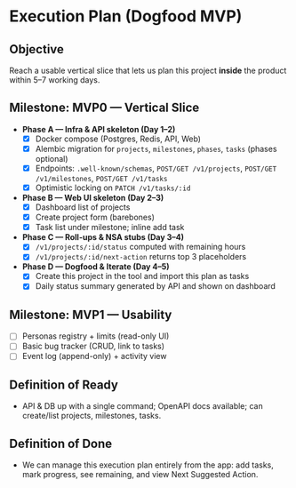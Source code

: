 # Execution Plan (Dogfood MVP)

## Objective
Reach a usable vertical slice that lets us plan this project **inside** the product within 5–7 working days.

## Milestone: MVP0 — Vertical Slice
- **Phase A — Infra & API skeleton (Day 1–2)**
  - [x] Docker compose (Postgres, Redis, API, Web)
  - [x] Alembic migration for `projects`, `milestones`, `phases`, `tasks` (phases optional)
  - [x] Endpoints: `.well-known/schemas`, `POST/GET /v1/projects`, `POST/GET /v1/milestones`, `POST/GET /v1/tasks`
  - [x] Optimistic locking on `PATCH /v1/tasks/:id`
- **Phase B — Web UI skeleton (Day 2–3)**
  - [x] Dashboard list of projects
  - [x] Create project form (barebones)
  - [x] Task list under milestone; inline add task
- **Phase C — Roll-ups & NSA stubs (Day 3–4)**
  - [x] `/v1/projects/:id/status` computed with remaining hours
  - [x] `/v1/projects/:id/next-action` returns top 3 placeholders
- **Phase D — Dogfood & Iterate (Day 4–5)**
  - [x] Create this project in the tool and import this plan as tasks
  - [x] Daily status summary generated by API and shown on dashboard

## Milestone: MVP1 — Usability
- [ ] Personas registry + limits (read-only UI)
- [ ] Basic bug tracker (CRUD, link to tasks)
- [ ] Event log (append-only) + activity view

## Definition of Ready
- API & DB up with a single command; OpenAPI docs available; can create/list projects, milestones, tasks.

## Definition of Done
- We can manage this execution plan entirely from the app: add tasks, mark progress, see remaining, and view Next Suggested Action.




